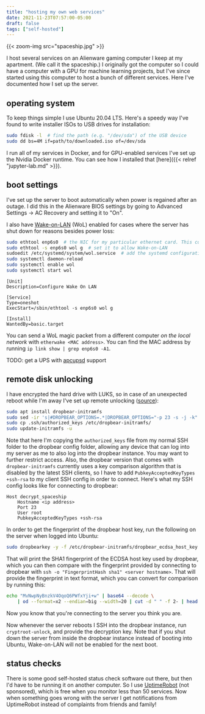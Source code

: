 ```yaml
---
title: "hosting my own web services"
date: 2021-11-23T07:57:00-05:00
draft: false
tags: ["self-hosted"]
---
```


{{< zoom-img src="spaceship.jpg" >}}

I host several services on an Alienware gaming computer I keep at my apartment. (We call it the spaceship.) I originally got the computer so I could have a computer with a GPU for machine learning projects, but I've since started using this computer to host a bunch of different services. Here I've documented how I set up the server.

## operating system

To keep things simple I use Ubuntu 20.04 LTS. Here's a speedy way I've found to write installer ISOs to USB drives for installation:

```sh
sudo fdisk -l  # find the path (e.g. "/dev/sda") of the USB device
sudo dd bs=4M if=path/to/downloaded.iso of=/dev/sda
```

I run all of my services in Docker, and for GPU-enabled services I've set up the Nvidia Docker runtime. You can see how I installed that [here]({{< relref "jupyter-lab.md" >}}).

## boot settings

I've set up the server to boot automatically when power is regained after an outage. I did this in the Alienware BIOS settings by going to Advanced Settings -> AC Recovery and setting it to "On".

I also have [Wake-on-LAN](https://help.ubuntu.com/community/WakeOnLan) (WoL) enabled for cases where the server has shut down for reasons besides power loss:

```sh
sudo ethtool enp6s0  # the NIC for my particular ethernet card. This command should list the letter "g" under "Supports Wake-on"
sudo ethtool -s enp6s0 wol g  # set it to allow Wake-on-LAN
sudoedit /etc/systemd/system/wol.service  # add the systemd configuration below so that the "g" is set at startup
sudo systemctl daemon-reload
sudo systemctl enable wol
sudo systemctl start wol
```

```systemd
[Unit]
Description=Configure Wake On LAN

[Service]
Type=oneshot
ExecStart=/sbin/ethtool -s enp6s0 wol g

[Install]
WantedBy=basic.target
```

You can send a WoL magic packet from a different computer *on the local network* with `etherwake <MAC address>`. You can find the MAC address by running `ip link show | grep enp6s0 -A1`.

TODO: get a UPS with [apcupsd](https://www.pontikis.net/blog/apc-ups-on-ubuntu-workstation) support

## remote disk unlocking

I have encrypted the hard drive with LUKS, so in case of an unexpected reboot while I'm away I've set up remote unlocking ([source](https://hamy.io/post/0009/how-to-install-luks-encrypted-ubuntu-18.04.x-server-and-enable-remote-unlocking/)):

```sh
sudo apt install dropbear-initramfs
sudo sed -ir 's|#DROPBEAR_OPTIONS=.*|DROPBEAR_OPTIONS="-p 23 -s -j -k"|' /etc/dropbear-initramfs/config
sudo cp .ssh/authorized_keys /etc/dropbear-initramfs/
sudo update-initramfs -u
```

Note that here I'm copying the `authorized_keys` file from my normal SSH folder to the dropbear config folder, allowing any device that can log into my server as me to also log into the dropbear instance. You may want to further restrict access. Also, the dropbear version that comes with `dropbear-initramfs` currently uses a key comparison algorithm that is disabled by the latest SSH clients, so I have to add `PubkeyAcceptedKeyTypes +ssh-rsa` to my client SSH config in order to connect. Here's what my SSH config looks like for connecting to dropbear:

```ssh
Host decrypt_spaceship
	Hostname <ip address>
	Port 23
	User root
	PubkeyAcceptedKeyTypes +ssh-rsa
```

In order to get the fingerprint of the dropbear host key, run the following on the server when logged into Ubuntu:

```sh
sudo dropbearkey -y -f /etc/dropbear-initramfs/dropbear_ecdsa_host_key
```

That will print the SHA1 fingerprint of the ECDSA host key used by dropbear, which you can then compare with the fingerprint provided by connecting to dropbear with `ssh -o "FingerprintHash sha1" <server hostname>`. That will provide the fingerprint in text format, which you can convert for comparison by running this:

```sh
echo "MvNwpNyBnzkV4OqoQ6PWfxYji+w" | base64 --decode \
    | od --format=x2 --endian=big --width=20 | cut -d " " -f 2- | head -1
```

Now you know that you're connecting to the server you think you are.

Now whenever the server reboots I SSH into the dropbear instance, run `cryptroot-unlock`, and provide the decryption key. Note that if you shut down the server from inside the dropbear instance instead of booting into Ubuntu, Wake-on-LAN will not be enabled for the next boot.

## status checks

There is some good self-hosted status check software out there, but then I'd have to be running it on another computer. So I use [UptimeRobot](https://uptimerobot.com) (not sponsored), which is free when you monitor less than 50 services. Now when something goes wrong with the server I get notifications from UptimeRobot instead of complaints from friends and family!
